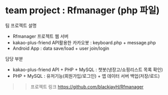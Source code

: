 # team project : Rfmanager (php 파일)
팀 프로젝트 설명
- Rfmanager 프로젝트 웹 서버
- kakao-plus-friend API활용한 카카오봇 : keyboard.php + message.php
- Android App : data save/load + user join/login

담당 부분
- kakao-plus-friend API + PHP + MySQL : 챗봇(냉장고/쇼핑리스트 목록 확인)
- PHP + MySQL : 유저기능(회원가입/로그인) + 앱 데이터 서버 백업(저장/로드) 

>> 프로젝트 링크 https://github.com/blackjayH/Rfmanager
